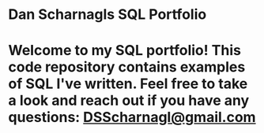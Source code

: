 # Dan Scharnagls SQL Portfolio

# Welcome to my SQL portfolio! This code repository contains examples of SQL I've written. Feel free to take a look and reach out if you have any questions: DSScharnagl@gmail.com
